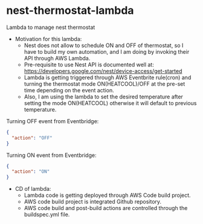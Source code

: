 # nest-thermostat-lambda
Lambda to manage nest thermostat

* Motivation for this lambda:
  * Nest does not allow to schedule ON and OFF of thermostat, so I have to build my own automation, and I am doing by invoking their API through AWS Lambda.
  * Pre-requisite to use Nest API is documented well at: https://developers.google.com/nest/device-access/get-started
  * Lambda is getting triggered through AWS Eventbrite rule(cron) and turning the thermostat mode ON(HEATCOOL)/OFF at the pre-set time depending on the event action.
  * Also, I am using the lambda to set the desired temperature after setting the mode ON(HEATCOOL) otherwise it will default to previous temperature.


Turning OFF event from Eventbridge:
```json
{
  "action": "OFF"
}
```

Turning ON event from Eventbridge:
```json
{
  "action": "ON"
}
```

* CD of lambda:
  * Lambda code is getting deployed through AWS Code build project.
  * AWS code build project is integrated Github repository. 
  * AWS code build and post-build actions are controlled through the buildspec.yml file.